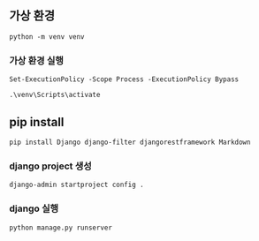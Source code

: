 
## 가상 환경 
```
python -m venv venv
```

### 가상 환경 실행 
```
Set-ExecutionPolicy -Scope Process -ExecutionPolicy Bypass
```

```
.\venv\Scripts\activate
```

## pip install
```
pip install Django django-filter djangorestframework Markdown 
```

### django project 생성
```
django-admin startproject config .
```


### django 실행
```
python manage.py runserver
```